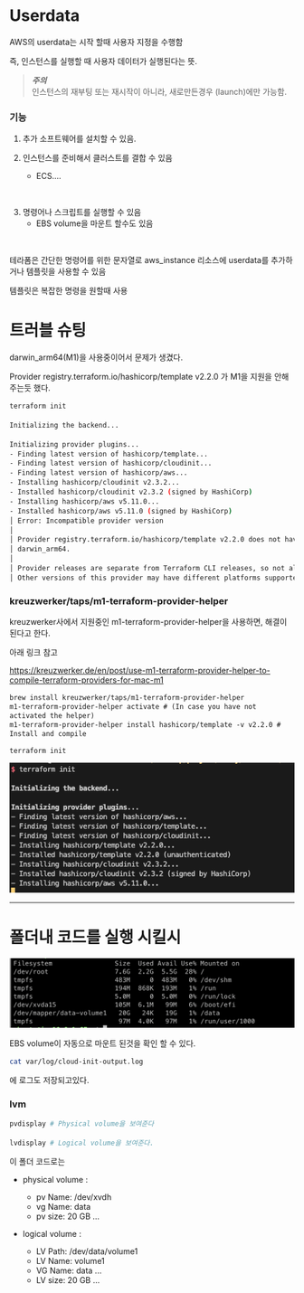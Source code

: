# Userdata

AWS의 userdata는 시작 할때 사용자 지정을 수행함

즉, 인스턴스를 실행할 때 사용자 데이터가 실행된다는 뜻.

> **_주의_**<br>
> 인스턴스의 재부팅 또는 재시작이 아니라, 새로만든경우 (launch)에만 가능함.

### 기능

1. 추가 소프트웨어를 설치할 수 있음.

2. 인스턴스를 준비해서 클러스트를 결합 수 있음
   - ECS....

<br>

3. 명령어나 스크립트를 실행할 수 있음
   - EBS volume을 마운트 할수도 있음

<br>

테라폼은 간단한 명령어를 위한 문자열로 aws_instance 리소스에 userdata를 추가하거나 템플릿을 사용할 수 있음

템플릿은 복잡한 명령을 원할때 사용

# 트러블 슈팅

darwin_arm64(M1)을 사용중이어서 문제가 생겼다.

Provider registry.terraform.io/hashicorp/template v2.2.0 가 M1을 지원을 안해주는듯 했다.

```sh
terraform init

Initializing the backend...

Initializing provider plugins...
- Finding latest version of hashicorp/template...
- Finding latest version of hashicorp/cloudinit...
- Finding latest version of hashicorp/aws...
- Installing hashicorp/cloudinit v2.3.2...
- Installed hashicorp/cloudinit v2.3.2 (signed by HashiCorp)
- Installing hashicorp/aws v5.11.0...
- Installed hashicorp/aws v5.11.0 (signed by HashiCorp)
│ Error: Incompatible provider version
│
│ Provider registry.terraform.io/hashicorp/template v2.2.0 does not have a package available for your current platform,
│ darwin_arm64.
│
│ Provider releases are separate from Terraform CLI releases, so not all providers are available for all platforms.
│ Other versions of this provider may have different platforms supported.
```

### kreuzwerker/taps/m1-terraform-provider-helper

kreuzwerker사에서 지원중인 m1-terraform-provider-helper을 사용하면, 해결이 된다고 한다.

아래 링크 참고

https://kreuzwerker.de/en/post/use-m1-terraform-provider-helper-to-compile-terraform-providers-for-mac-m1

```
brew install kreuzwerker/taps/m1-terraform-provider-helper
m1-terraform-provider-helper activate # (In case you have not activated the helper)
m1-terraform-provider-helper install hashicorp/template -v v2.2.0 # Install and compile
```

```
terraform init
```

![Alt text](init.png)

---

# 폴더내 코드를 실행 시킬시

![Alt text](demo.png)

EBS volume이 자동으로 마운트 된것을 확인 할 수 있다.


```sh
cat var/log/cloud-init-output.log 
```
에 로그도 저장되고있다.



### lvm

```sh 
pvdisplay # Physical volume을 보여준다

lvdisplay # Logical volume을 보여준다.
```
이 폴더 코드로는 

- physical volume :
    - pv Name: /dev/xvdh
    - vg Name: data
    - pv size: 20 GB
    ...

- logical volume : 
    - LV Path: /dev/data/volume1
    - LV Name: volume1
    - VG Name: data
    ...
    - LV size: 20 GB
    ...

    


